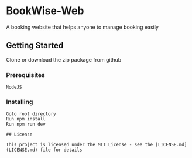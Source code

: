 # BookWise-Web
A booking website that helps anyone to manage booking easily


## Getting Started

Clone or download the zip package from github

### Prerequisites

```
NodeJS
```

### Installing

```
Goto root directory
Run npm install
Run npm run dev

## License

This project is licensed under the MIT License - see the [LICENSE.md](LICENSE.md) file for details
